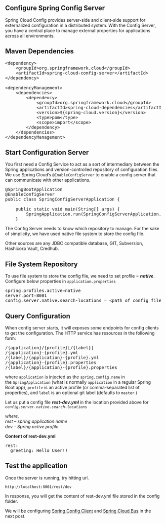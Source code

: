 ## Configure Spring Config Server

Spring Cloud Config provides server-side and client-side support for externalized configuration in a distributed system. With the Config Server, you have a central place to manage external properties for applications across all environments.

## <span id="Maven_Dependencies">Maven Dependencies</span>

<pre class="brush: xml; title: ; notranslate" title="">&lt;dependency&gt;
    &lt;groupId&gt;org.springframework.cloud&lt;/groupId&gt;
    &lt;artifactId&gt;spring-cloud-config-server&lt;/artifactId&gt;
&lt;/dependency&gt;

&lt;dependencyManagement&gt;
	&lt;dependencies&gt;
		&lt;dependency&gt;
			&lt;groupId&gt;org.springframework.cloud&lt;/groupId&gt;
			&lt;artifactId&gt;spring-cloud-dependencies&lt;/artifactId&gt;
			&lt;version&gt;${spring-cloud.version}&lt;/version&gt;
			&lt;type&gt;pom&lt;/type&gt;
			&lt;scope&gt;import&lt;/scope&gt;
		&lt;/dependency&gt;
	&lt;/dependencies&gt;
&lt;/dependencyManagement&gt;
</pre>

## <span id="Start_Configuration_Server">Start Configuration Server</span>

You first need a Config Service to act as a sort of intermediary between the Spring applications and version-controlled repository of configuration files. We use Spring Cloud’s&nbsp;`@EnableConfigServer`&nbsp;to enable a config server that can communicate with other applications. 

<pre class="brush: java; title: ; notranslate" title="">@SpringBootApplication
@EnableConfigServer
public class SpringConfigServerApplication {

	public static void main(String[] args) {
		SpringApplication.run(SpringConfigServerApplication.class, args);
	}
</pre>

The Config Server needs to know which repository to manage. For the sake of simplicity, we have used native file system to store the config file. 

Other sources are any JDBC compatible database, GIT, Subversion, Hashicorp Vault, Credhub.

## <span id="File_System_Repository">File System Repository</span>

To use file system to store the config file, we need to set profile = **_native_**.  
Configure below properties in `application.properties`

<pre class="brush: yaml; title: ; notranslate" title="">spring.profiles.active=native 
server.port=8001
config.server.native.search-locations = &lt;path of config files&gt;
</pre>

## <span id="Query_Configuration">Query Configuration</span>

When config server starts, it will exposes some endpoints for config clients to get the configuration. The HTTP service has resources in the following form:

<pre class="brush: plain; title: ; notranslate" title="">/{application}/{profile}[/{label}]
/{application}-{profile}.yml
/{label}/{application}-{profile}.yml
/{application}-{profile}.properties
/{label}/{application}-{profile}.properties
</pre>

where&nbsp;`application`&nbsp;is injected as the&nbsp;`spring.config.name`&nbsp;in the&nbsp;`SpringApplication`&nbsp;(what is normally&nbsp;`application`&nbsp;in a regular Spring Boot app),&nbsp;`profile`&nbsp;is an active profile (or comma-separated list of properties), and&nbsp;`label`&nbsp;is an optional git label (defaults to&nbsp;`master`.)

Let us put a config file **_rest-dev.yml_** in the location provided above for _`config.server.native.search-locations`_

_where,  
rest &#8211; spring application name  
dev &#8211; Spring active profile_

**Content of rest-dev.yml**

<pre class="brush: yaml; title: ; notranslate" title="">rest:
  greeting: Hello User!!
</pre>

## <span id="Test_the_application">Test the application</span>

Once the server is running, try hitting url.

<pre class="wp-block-code"><code>http:&#47;&#47;localhost:8001/rest/dev</code></pre>

In response, you will get the content of rest-dev.yml file stored in the config folder.

We will be configuring [Spring Config Client](/configure-config-client) and [Spring Cloud Bus](/configure-spring-cloud-bus/) in the next post.
